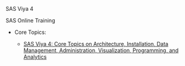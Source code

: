 SAS Viya 4

SAS Online Training

- Core Topics:

  - [SAS Viya 4: Core Topics on Architecture, Installation, Data Management, Administration, Visualization, Programming, and Analytics](https://eduvle.sas.com/course/view.php?id=1977)
